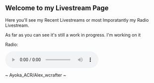 ## Welcome to my Livestream Page

Here you'll see my Recent Livestreams or most Imporatantly my Radio Livestream.

As far as you can see it's still a work in progress. I'm working on it

Radio:
<body>
<audio controls>
<source src=http://c284e7c2b685.ngrok.io/stream.mp3>
</audio>
</body>



~ Ayoka_ACR/Alex_wcrafter ~
